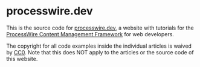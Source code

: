 # processwire.dev

This is the source code for [processwire.dev](https://processwire.dev), a website with tutorials for the [ProcessWire Content Management Framework](https://processwire.com/) for web developers.

The copyright for all code examples inside the individual articles is waived by [CC0](https://creativecommons.org/publicdomain/zero/1.0/). Note that this does NOT apply to the articles or the source code of this website.
